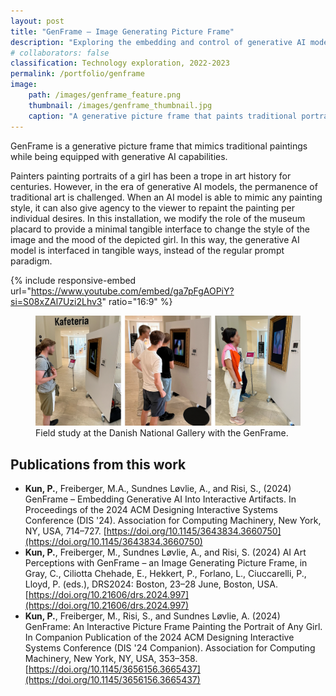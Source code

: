 ```yaml
---
layout: post
title: "GenFrame – Image Generating Picture Frame"
description: "Exploring the embedding and control of generative AI models in interactive experiences."
# collaborators: false
classification: Technology exploration, 2022-2023
permalink: /portfolio/genframe
image:
    path: /images/genframe_feature.png
    thumbnail: /images/genframe_thumbnail.jpg
    caption: "A generative picture frame that paints traditional portraits based on the users' input."
---
```


GenFrame is a generative picture frame that mimics traditional paintings while being equipped with generative AI capabilities. 

Painters painting portraits of a girl has been a trope in art history for centuries. However, in the era of generative AI models, the permanence of traditional art is challenged. When an AI model is able to mimic any painting style, it can also give agency to the viewer to repaint the painting per individual desires. In this installation, we modify the role of the museum placard to provide a minimal tangible interface to change the style of the image and the mood of the depicted girl. In this way, the generative AI model is interfaced in tangible ways, instead of the regular prompt paradigm.

{% include responsive-embed url="https://www.youtube.com/embed/ga7pFgAOPiY?si=S08xZAl7Uzi2Lhv3" ratio="16:9" %}

<figure>
	<a href="/images/genframe_field-study.png"><img src="/images/genframe_field-study.png"></a>
	<figcaption>Field study at the Danish National Gallery with the GenFrame.</figcaption>
</figure>

## Publications from this work
- **Kun, P.**, Freiberger, M.A., Sundnes Løvlie, A., and Risi, S., (2024) GenFrame – Embedding Generative AI Into Interactive Artifacts. In Proceedings of the 2024 ACM Designing Interactive Systems Conference (DIS '24). Association for Computing Machinery, New York, NY, USA, 714–727. [https://doi.org/10.1145/3643834.3660750](https://doi.org/10.1145/3643834.3660750)
- **Kun, P.**, Freiberger, M., Sundnes Løvlie, A., and Risi, S. (2024) AI Art Perceptions with GenFrame – an Image Generating Picture Frame, in Gray, C., Ciliotta Chehade, E., Hekkert, P., Forlano, L., Ciuccarelli, P., Lloyd, P. (eds.), DRS2024: Boston, 23–28 June, Boston, USA. [https://doi.org/10.21606/drs.2024.997](https://doi.org/10.21606/drs.2024.997)
- **Kun, P.**, Freiberger, M., Risi, S., and Sundnes Løvlie, A. (2024) GenFrame: An Interactive Picture Frame Painting the Portrait of Any Girl. In Companion Publication of the 2024 ACM Designing Interactive Systems Conference (DIS '24 Companion). Association for Computing Machinery, New York, NY, USA, 353–358. [https://doi.org/10.1145/3656156.3665437](https://doi.org/10.1145/3656156.3665437)

<!-- 
* Introduction
* Embedding the youtube demo video
* Image of the controller
* Image of the controlnet face
* Image of the SMK study -->
<!-- 
Text from DRS2024 submission, TEI submission. -->

